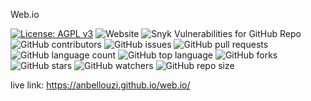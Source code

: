 Web.io

[![License: AGPL v3](https://img.shields.io/badge/License-AGPL%20v3-blue.svg)](https://www.gnu.org/licenses/agpl-3.0)
![Website](https://img.shields.io/website?down_message=down&up_message=online&url=https%3A%2F%2Fanbellouzi.github.io%2Fweb.io%2F)
![Snyk Vulnerabilities for GitHub Repo](https://img.shields.io/snyk/vulnerabilities/github/anbellouzi/web.io)
![GitHub contributors](https://img.shields.io/github/contributors/anbellouzi/web.io)
![GitHub issues](https://img.shields.io/github/issues/anbellouzi/web.io)
![GitHub pull requests](https://img.shields.io/github/issues-pr/anbellouzi/web.io)
![GitHub language count](https://img.shields.io/github/languages/count/anbellouzi/web.io)
![GitHub top language](https://img.shields.io/github/languages/top/anbellouzi/web.io?label=javascript)
![GitHub forks](https://img.shields.io/github/forks/anbellouzi/web.io?style=social)
![GitHub stars](https://img.shields.io/github/stars/anbellouzi/web.io?style=social)
![GitHub watchers](https://img.shields.io/github/watchers/anbellouzi/web.io?style=social)
![GitHub repo size](https://img.shields.io/github/repo-size/anbellouzi/web.io)

live link: https://anbellouzi.github.io/web.io/
